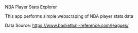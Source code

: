 NBA Player Stats Explorer

This app performs simple webscraping of NBA player stats data

Data Source: https://www.basketball-reference.com/leagues/

